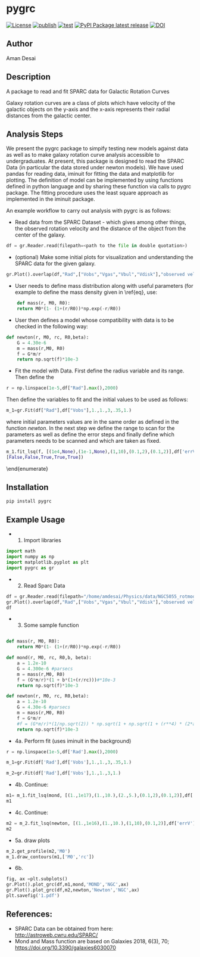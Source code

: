 # pygrc

[![License](https://img.shields.io/github/license/amanmdesai/pygrc)](https://github.com/amanmdesai/pygrc/blob/master/LICENSE.txt)
[![publish](https://github.com/amanmdesai/pygrc/actions/workflows/publish.yml/badge.svg)](https://github.com/amanmdesai/pygrc/actions/workflows/publish.yml)
[![test](https://github.com/amanmdesai/pygrc/actions/workflows/test.yaml/badge.svg)](https://github.com/amanmdesai/pygrc/actions/workflows/test.yaml)
[![PyPI Package latest release](https://img.shields.io/pypi/v/pygrc.svg)](https://pypi.python.org/pypi/pygrc)
[![DOI](https://zenodo.org/badge/DOI/10.5281/zenodo.7950550.svg)](https://doi.org/10.5281/zenodo.7950550)

## Author

Aman Desai

##  Description

A package to read and fit SPARC data for Galactic Rotation Curves


Galaxy rotation curves are a class of plots which have velocity of the galactic objects on the y-axis and the x-axis represents their radial distances from the galactic center. 


## Analysis Steps 

We present the pygrc package to simpify testing new models against data as well as to make galaxy rotation curve analysis accessible to undergraduates. At present, this package is designed to read the SPARC Data (in particular the data stored under newton models). We have used pandas for reading data, iminuit for fitting the data and matplotlib for plotting.  The definition of model can be implemented by using functions defined in python language and by sharing these function via calls to pygrc package. The fitting procedure uses the least square approach as implemented in the iminuit package. 

An example workflow to carry out analysis with pygrc is as follows: 

-  Read data from the SPARC Dataset - which gives among other things, the observed rotation velocity and the distance of the object from the center of the galaxy.

```python
df = gr.Reader.read(filepath=<path to the file in double quotation>)
```
- (optional) Make some initial plots for visualization and understanding the SPARC data for the given galaxy.

```python
gr.Plot().overlap(df,"Rad",["Vobs","Vgas","Vbul","Vdisk"],"observed velocity")
```

- User needs to define mass distribution along with useful parameters (for example to define the mass density given in \ref{eq}, use: 

```python
	def mass(r, M0, R0):
    return M0*(1- (1+(r/R0))*np.exp(-r/R0))
```

- User then defines a model whose compatibility with data is to be checked in the following way:

```python
def newton(r, M0, rc, R0,beta):
    G = 4.30e-6  
    m = mass(r,M0, R0)
    f = G*m/r
    return np.sqrt(f)*10e-3
```

- Fit the model with Data. First define the radius variable and its range. Then define the  


```python
r = np.linspace(1e-5,df["Rad"].max(),2000)
```

Then define the variables to fit and the initial values to be used as follows:

```python
m_1=gr.Fit(df["Rad"],df["Vobs"],1.,1.,3,.35,1.)
```

where initial parameters values are in the same order as defined in the function *newton*. In the next step we define the range to scan for the parameters as well as define the error steps and finally define which parameters needs to be scanned and which are taken as fixed.

```python
m_1.fit_lsq(f, [(1e4,None),(1e-1,None),(1,10),(0.1,2),(0.1,2)],df['errV'],\\
[False,False,True,True,True])
```

\end{enumerate}



## Installation

```bash
pip install pygrc
```

## Example Usage

- 1. Import libraries

```python
import math
import numpy as np
import matplotlib.pyplot as plt
import pygrc as gr
```

- 2. Read Sparc Data

```python
df = gr.Reader.read(filepath="/home/amdesai/Physics/data/NGC5055_rotmod.dat")
gr.Plot().overlap(df,"Rad",["Vobs","Vgas","Vbul","Vdisk"],"observed velocity")
df
```

- 3.  Some sample function
```python

def mass(r, M0, R0):
    return M0*(1- (1+(r/R0))*np.exp(-r/R0))

def mond(r, M0, rc, R0,b, beta):
    a = 1.2e-10
    G = 4.300e-6 #parsecs
    m = mass(r,M0, R0)
    f = (G*m/r)*(1 + b*(1+(r/rc)))#*10e-3
    return np.sqrt(f)*10e-3

def newton(r, M0, rc, R0,beta):
    a = 1.2e-10
    G = 4.30e-6 #parsecs
    m = mass(r,M0, R0)
    f = G*m/r
    #f = (G*m/r)*(1/np.sqrt(2)) * np.sqrt(1 + np.sqrt(1 + (r**4) * (2*a/(G*m))**2))
    return np.sqrt(f)*10e-3
```

- 4a. Perform fit  (uses iminuit in the background)

```python
r = np.linspace(1e-5,df['Rad'].max(),2000)

m_1=gr.Fit(df['Rad'],df['Vobs'],1.,1.,3,.35,1.)

m_2=gr.Fit(df['Rad'],df['Vobs'],1.,1.,3,1.)
```

- 4b. Continue:

```python
m1= m_1.fit_lsq(mond, [(1.,1e17),(1.,10.),(2.,5.),(0.1,2),(0.1,2)],df['errV'],[False,False,True,True,True])
m1
```

- 4c. Continue:

```python
m2 = m_2.fit_lsq(newton, [(1.,1e16),(1.,10.),(1,10),(0.1,2)],df['errV'],[False,True,True,True])
m2
```

- 5a. draw plots
```python
m_2.get_profile(m2,'M0')
m_1.draw_contours(m1,['M0','rc'])
```

- 6b.

```python
fig, ax =plt.subplots()
gr.Plot().plot_grc(df,m1,mond,'MOND','NGC',ax)
gr.Plot().plot_grc(df,m2,newton,'Newton','NGC',ax)
plt.savefig('1.pdf')
```


## References:

- SPARC Data can be obtained from here: http://astroweb.cwru.edu/SPARC/
- Mond and Mass function are based on Galaxies 2018, 6(3), 70; https://doi.org/10.3390/galaxies6030070
